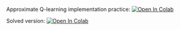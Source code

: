 Approximate Q-learning implementation practice:
[![Open In Colab](https://colab.research.google.com/assets/colab-badge.svg)](https://colab.research.google.com/github/girafe-ai/ml-mipt/blob/master/week1_09_approx_qlearning/practice_approx_qlearning.ipynb)

Solved version:
[![Open In Colab](https://colab.research.google.com/assets/colab-badge.svg)](https://colab.research.google.com/github/girafe-ai/ml-mipt/blob/master/week1_09_approx_qlearning/practice_approx_qlearning_solved.ipynb)

